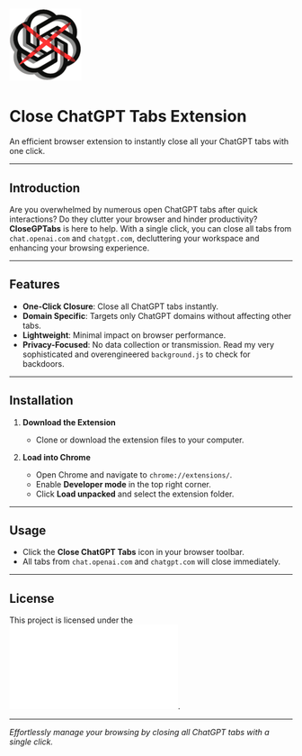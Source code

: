 # ![Close ChatGPT Tabs](icon128.png)

# Close ChatGPT Tabs Extension

An efficient browser extension to instantly close all your ChatGPT tabs with one click.

---

## Introduction

Are you overwhelmed by numerous open ChatGPT tabs after quick interactions? Do they clutter your browser and hinder productivity? **CloseGPTabs** is here to help. With a single click, you can close all tabs from `chat.openai.com` and `chatgpt.com`, decluttering your workspace and enhancing your browsing experience.

---

## Features

- **One-Click Closure**: Close all ChatGPT tabs instantly.
- **Domain Specific**: Targets only ChatGPT domains without affecting other tabs.
- **Lightweight**: Minimal impact on browser performance.
- **Privacy-Focused**: No data collection or transmission. Read my very sophisticated and overengineered `background.js` to check for backdoors.

---

## Installation

1. **Download the Extension**

   - Clone or download the extension files to your computer.

2. **Load into Chrome**

   - Open Chrome and navigate to `chrome://extensions/`.
   - Enable **Developer mode** in the top right corner.
   - Click **Load unpacked** and select the extension folder.

---

## Usage

- Click the **Close ChatGPT Tabs** icon in your browser toolbar.
- All tabs from `chat.openai.com` and `chatgpt.com` will close immediately.

---

## License

This project is licensed under the ![Anyone But Stallman License (ABSL)](stallman-license.md).

---

*Effortlessly manage your browsing by closing all ChatGPT tabs with a single click.*

